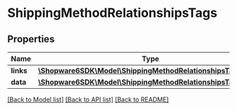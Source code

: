 # ShippingMethodRelationshipsTags

## Properties
Name | Type | Description | Notes
------------ | ------------- | ------------- | -------------
**links** | [**\Shopware6SDK\Model\ShippingMethodRelationshipsTagsLinks**](ShippingMethodRelationshipsTagsLinks.md) |  | [optional] 
**data** | [**\Shopware6SDK\Model\ShippingMethodRelationshipsTagsData[]**](ShippingMethodRelationshipsTagsData.md) |  | [optional] 

[[Back to Model list]](../../README.md#documentation-for-models) [[Back to API list]](../../README.md#documentation-for-api-endpoints) [[Back to README]](../../README.md)

